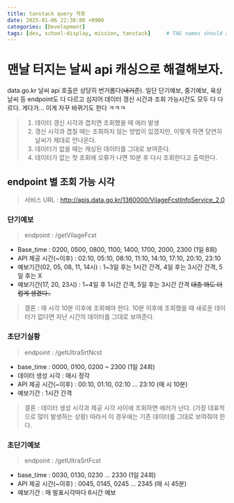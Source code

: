 ```yaml
---
title: tanstack query 적용
date: 2025-01-06 22:38:00 +0900
categories: [Development]
tags: [dev, school-display, mission, tanstack]     # TAG names should always be lowercase
---
```


# 맨날 터지는 날씨 api 캐싱으로 해결해보자.

data.go.kr 날씨 api 호출은 상당히 번거롭다(~~내기준~~). 일단 단기예보, 중기예보, 육상날씨 등 endpoint도 다 다르고 심지어 데이터 갱신 시간과 조회 가능시간도 모두 다 다르다. 게다가... 이게 자꾸 바뀌기도 한다 ㅋㅋㅋ

> 1. 데이터 갱신 시각과 겹치면 조회했을 때 에러 발생
> 2. 갱신 시각과 겹칠 때는 조회하지 않는 방법이 있겠지만, 이렇게 하면 당연히 날씨가 제대로 안나온다.
> 3. 데이터가 없을 때는 캐싱된 데이터를 그대로 보여준다.
> 4. 데이터가 없는 첫 조회에 오류가 나면 10분 후 다시 조회한다고 출력한다.

## endpoint 별 조회 가능 시각

> 서비스 URL : http://apis.data.go.kr/1360000/VilageFcstInfoService_2.0

### 단기예보

> endpoint : /getVilageFcst

- Base_time : 0200, 0500, 0800, 1100, 1400, 1700, 2000, 2300 (1일 8회)
- API 제공 시간(~이후) : 02:10, 05:10, 08:10, 11:10, 14:10, 17:10, 20:10, 23:10
- 예보기간(02, 05, 08, 11, 14시) : 1~3일 후는 1시간 간격, 4일 후는 3시간 간격, 5일 후는 X
- 예보기간(17, 20, 23시) : 1~4일 후 1시간 간격, 5일 후는 3시간 간격
~~대충 봐도 더럽게 생겼다..~~

> 결론 : 매 시각 10분 이후에 조회해야 한다. 10분 이후에 조회했을 때 새로운 데이터가 없다면 지난 시간의 데이터를 그대로 보여준다.

### 초단기실황

> endpoint : /getUltraSrtNcst

- base_time : 0000, 0100, 0200 ~ 2300 (1일 24회)
- 데이터 생성 시각 : 매시 정각
- API 제공 시간(~이후) : 00:10, 01:10, 02:10 ... 23:10 (매 시 10분)
- 예보기간 : 1시간 간격

> 결론 : 데이터 생성 시각과 제공 시각 사이에 조회하면 에러가 난다. (가장 대표적으로 많이 발생하는 상황) 따라서 이 경우에는 기존 데이터를 그대로 보여줘야 한다.

### 초단기예보

> endpoint : /getUltraSrtFcst

- base_time : 0030, 0130, 0230 ... 2330 (1일 24회)
- API 제공 시간(~이후) : 0045, 0145, 0245 ... 2345 (매 시 45분)
- 예보기간 : 매 발표시각마다 6시간 예보





